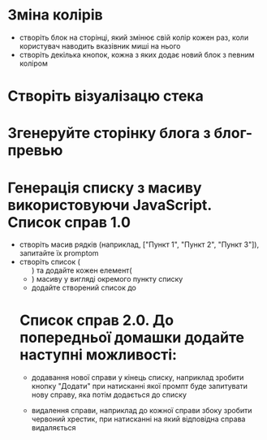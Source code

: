 # Зміна колірів

-   створіть блок на сторінці, який змінює свій колір кожен раз, коли користувач наводить вказівник миші на нього
-   cтворіть декілька кнопок, кожна з яких додає новий блок з певним коліром

<!-- Math.floor(Math.random() * 16777215).toString(16); -->

# Створіть візуалізацю стека

# Згенеруйте сторінку блога з блог-превью

# Генерація списку з масиву використовуючи JavaScript. Список справ 1.0

-   створіть масив рядків (наприклад, ["Пункт 1", "Пункт 2", "Пункт 3"]), запитайте їх promptom
-   створіть список (<ul>) та додайте кожен елемент(<li>) масиву у вигляді окремого пункту списку
-   додайте створений список до <body>

# Список справ 2.0. До попередньої домашки додайте наступні можливості:

-   додавання нової справи у кінець списку, наприклад зробити кнопку "Додати" при натисканні якої промпт буде запитувати нову справу, яка потім додається до списку

-   видалення справи, наприклад до кожної справи збоку зробити червоний хрестик, при натисканні на який відповідна справа видаляється
